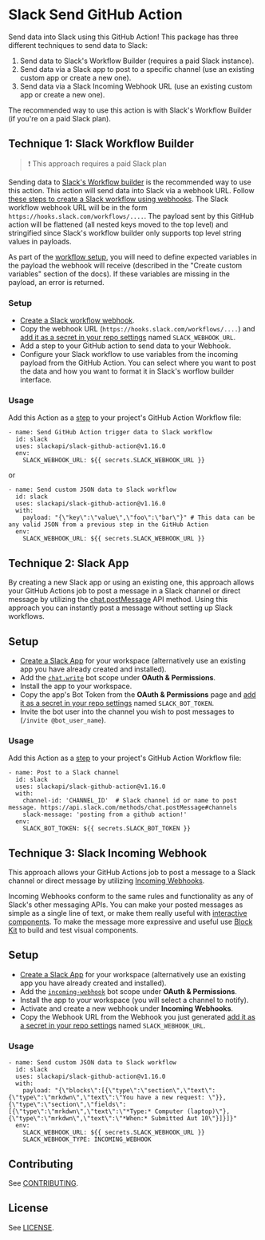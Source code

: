 # Slack Send GitHub Action

Send data into Slack using this GitHub Action! This package has three different techniques to send data to Slack:

1) Send data to Slack's Workflow Builder (requires a paid Slack instance).
2) Send data via a Slack app to post to a specific channel (use an existing custom app or create a new one).
3) Send data via a Slack Incoming Webhook URL (use an existing custom app or create a new one).

The recommended way to use this action is with Slack's Workflow Builder (if you're on a paid Slack plan).

## Technique 1: Slack Workflow Builder

> ❗️ This approach requires a paid Slack plan

Sending data to [Slack's Workflow builder](https://slack.com/features/workflow-automation) is the recommended way to use this action. This action will send data into Slack via a webhook URL. Follow [these steps to create a Slack workflow using webhooks][create-webhook]. The Slack workflow webhook URL will be in the form `https://hooks.slack.com/workflows/....`. The payload sent by this GitHub action will be flattened (all nested keys moved to the top level) and stringified since Slack's workflow builder only supports top level string values in payloads.

As part of the [workflow setup](https://slack.com/help/articles/360041352714-Create-more-advanced-workflows-using-webhooks#workflow-setup),
you will need to define expected variables in the payload the webhook will receive (described in the "Create custom variables" section of the docs). If these variables are missing in the payload, an error is returned.

### Setup

* [Create a Slack workflow webhook][create-webhook].
* Copy the webhook URL (`https://hooks.slack.com/workflows/....`) and [add it as a secret in your repo settings][repo-secret] named `SLACK_WEBHOOK_URL`.
* Add a step to your GitHub action to send data to your Webhook.
* Configure your Slack workflow to use variables from the incoming payload from the GitHub Action. You can select where you want to post the data and how you want to format it in Slack's worflow builder interface.

### Usage

Add this Action as a [step][job-step] to your project's GitHub Action Workflow file:

```
- name: Send GitHub Action trigger data to Slack workflow
  id: slack
  uses: slackapi/slack-github-action@v1.16.0
  env:
    SLACK_WEBHOOK_URL: ${{ secrets.SLACK_WEBHOOK_URL }}
```

or

```
- name: Send custom JSON data to Slack workflow
  id: slack
  uses: slackapi/slack-github-action@v1.16.0
  with:
    payload: "{\"key\":\"value\",\"foo\":\"bar\"}" # This data can be any valid JSON from a previous step in the GitHub Action
  env:
    SLACK_WEBHOOK_URL: ${{ secrets.SLACK_WEBHOOK_URL }}
```

## Technique 2: Slack App

By creating a new Slack app or using an existing one, this approach allows your GitHub Actions job to post a message in a Slack channel or direct message by utilizing the [chat.postMessage](https://api.slack.com/methods/chat.postMessage) API method. Using this approach you can instantly post a message without setting up Slack workflows.

## Setup

* [Create a Slack App][apps] for your workspace (alternatively use an existing app you have already created and installed).
* Add the [`chat.write`](https://api.slack.com/scopes/chat:write) bot scope under **OAuth & Permissions**.
* Install the app to your workspace.
* Copy the app's Bot Token from the **OAuth & Permissions** page and [add it as a secret in your repo settings][repo-secret] named `SLACK_BOT_TOKEN`.
* Invite the bot user into the channel you wish to post messages to (`/invite @bot_user_name`).

### Usage

Add this Action as a [step][job-step] to your project's GitHub Action Workflow file:

```
- name: Post to a Slack channel
  id: slack
  uses: slackapi/slack-github-action@v1.16.0
  with:
    channel-id: 'CHANNEL_ID'  # Slack channel id or name to post message. https://api.slack.com/methods/chat.postMessage#channels
    slack-message: 'posting from a github action!'
  env:
    SLACK_BOT_TOKEN: ${{ secrets.SLACK_BOT_TOKEN }}
```

## Technique 3: Slack Incoming Webhook

This approach allows your GitHub Actions job to post a message to a Slack channel or direct message by utilizing [Incoming Webhooks](https://api.slack.com/messaging/webhooks).

Incoming Webhooks conform to the same rules and functionality as any of Slack's other messaging APIs. You can make your posted messages as simple as a single line of text, or make them really useful with [interactive components](https://api.slack.com/messaging/interactivity). To make the message more expressive and useful use [Block Kit](https://api.slack.com/block-kit) to build and test visual components.

## Setup

* [Create a Slack App][apps] for your workspace (alternatively use an existing app you have already created and installed).
* Add the [`incoming-webhook`](https://api.slack.com/scopes/incoming-webhook) bot scope under **OAuth & Permissions**.
* Install the app to your workspace (you will select a channel to notify).
* Activate and create a new webhook under **Incoming Webhooks**.
* Copy the Webhook URL from the Webhook you just generated [add it as a secret in your repo settings][repo-secret] named `SLACK_WEBHOOK_URL`.

### Usage

```
- name: Send custom JSON data to Slack workflow
  id: slack
  uses: slackapi/slack-github-action@v1.16.0
  with:
    payload: "{\"blocks\":[{\"type\":\"section\",\"text\":{\"type\":\"mrkdwn\",\"text\":\"You have a new request: \"}},{\"type\":\"section\",\"fields\":[{\"type\":\"mrkdwn\",\"text\":\"*Type:* Computer (laptop)\"},{\"type\":\"mrkdwn\",\"text\":\"*When:* Submitted Aut 10\"}]}]}"
  env:
    SLACK_WEBHOOK_URL: ${{ secrets.SLACK_WEBHOOK_URL }}
    SLACK_WEBHOOK_TYPE: INCOMING_WEBHOOK
```

## Contributing

See [CONTRIBUTING](.github/contributing.md).

## License

See [LICENSE](LICENSE).

[create-webhook]: https://slack.com/intl/en-ca/help/articles/360041352714-Create-more-advanced-workflows-using-webhooks
[job-step]: https://docs.github.com/en/actions/learn-github-actions/workflow-syntax-for-github-actions#jobsjob_idsteps
[repo-secret]: https://docs.github.com/en/free-pro-team@latest/actions/reference/encrypted-secrets#creating-encrypted-secrets-for-a-repository
[apps]: https://api.slack.com/apps
